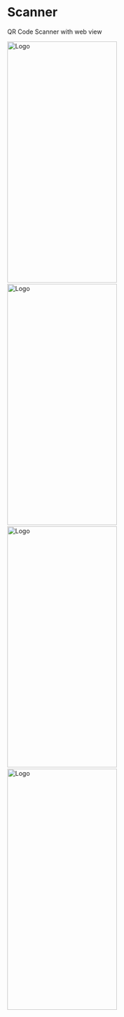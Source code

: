 # Scanner
QR Code Scanner with web view
</br>

<img src="https://github.com/ichanno/Scanner/assets/127399969/70aedac2-85c2-4531-a63b-c473c35d8ff0" alt="Logo" width="250" height="550">&nbsp; &nbsp;
<img src="https://github.com/ichanno/Scanner/assets/127399969/e41411c6-8d05-4710-bc01-84e89ee38370" alt="Logo" width="250" height="550">&nbsp; &nbsp;
<img src="https://github.com/ichanno/Scanner/assets/127399969/ac1f1729-85b0-41a8-bc29-b1005f258de2" alt="Logo" width="250" height="550">&nbsp; &nbsp;
<img src="https://github.com/ichanno/Scanner/assets/127399969/7d9eb350-230b-491c-92f9-c780646ef3e9" alt="Logo" width="250" height="550">&nbsp; &nbsp;
